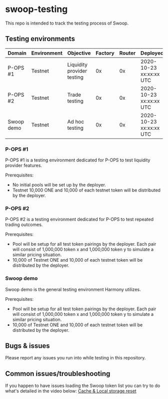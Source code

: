 # swoop-testing

This repo is intended to track the testing process of Swoop.

## Testing environments

| Domain     | Environment | Objective                  | Factory | Router | Deployed                |
| -----------| ----------- | -------------------------- | ------- | ------ | ----------------------- |
| P-OPS #1    | Testnet    | Liquidity provider testing | 0x      | 0x     | 2020-10-23 xx:xx:xx UTC |
| P-OPS #2    | Testnet    | Trade testing              | 0x      | 0x     | 2020-10-23 xx:xx:xx UTC |
| Swoop demo  | Testnet    | Ad hoc testing             | 0x      | 0x     | 2020-10-23 xx:xx:xx UTC |

### P-OPS #1

P-OPS #1 is a testing environment dedicated for P-OPS to test liquidity provider features.

Prerequisites:

- No initial pools will be set up by the deployer.
- Testnet 10,000 ONE and 10,000 of each testnet token will be distributed by the deployer.

### P-OPS #2

P-OPS #2 is a testing environment dedicated for P-OPS to test repeated trading outcomes.

Prerequisites:

- Pool will be setup for all test token pairings by the deployer. Each pair will consist of 1,000,000 token x and 1,000,000 token y to simulate a similar pricing situation.
- 10,000 of Testnet ONE and 10,000 of each testnet token will be distributed by the deployer.

### Swoop demo

Swoop demo is the general testing environment Harmony utilizes.

Prerequisites:

- Pool will be setup for all test token pairings by the deployer. Each pair will consist of 1,000,000 token x and 1,000,000 token y to simulate a similar pricing situation.
- 10,000 of Testnet ONE and 10,000 of each testnet token will be distributed by the deployer.

## Bugs & issues

Please report any issues you run into while testing in this repository.

## Common issues/troubleshooting

If you happen to have issues loading the Swoop token list you can try to do what's detailed in the video below:
[Cache & Local storage reset](http://tools.harmony.one.s3.amazonaws.com/swoop-reset.mov)
